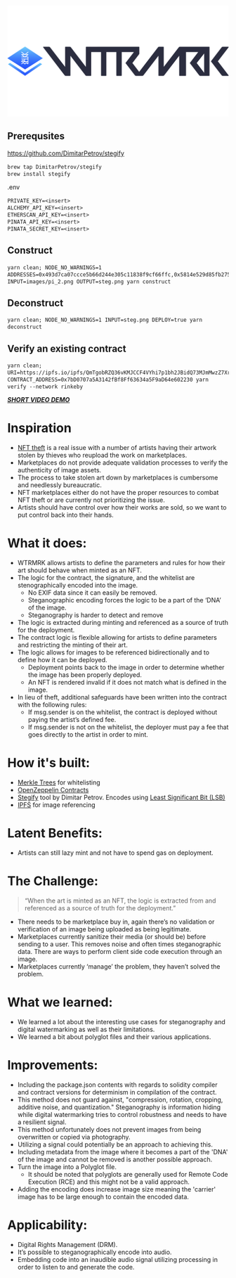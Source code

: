 <img src="https://raw.githubusercontent.com/ejwessel/wtrmrk/main/WTRMRK.png">

## Prerequsites
https://github.com/DimitarPetrov/stegify
```
brew tap DimitarPetrov/stegify
brew install stegify
```

.env
```
PRIVATE_KEY=<insert>
ALCHEMY_API_KEY=<insert>
ETHERSCAN_API_KEY=<insert>
PINATA_API_KEY=<insert>
PINATA_SECRET_KEY=<insert>
```
## Construct
```
yarn clean; NODE_NO_WARNINGS=1 ADDRESSES=0x493d7ca07ccce5b66d244e305c11838f9cf66ffc,0x5814e529d85fb2751d5df9a808ab12e06d1114a0,0xf39Fd6e51aad88F6F4ce6aB8827279cffFb92266 INPUT=images/pi_2.png OUTPUT=steg.png yarn construct
```
## Deconstruct
```
yarn clean; NODE_NO_WARNINGS=1 INPUT=steg.png DEPLOY=true yarn deconstruct
```
 ## Verify an existing contract
```
yarn clean; URI=https://ipfs.io/ipfs/QmTgobRZQ36vKMJCCF4VYhi7p1bh2JBidQ73MJmMwzZ7Xr CONTRACT_ADDRESS=0x7bD0707a5A3142fBf8Ff63634a5F9aD64e602230 yarn verify --network rinkeby
```

***[SHORT VIDEO DEMO](https://www.youtube.com/watch?v=ucK3RYQMlPE)***
# Inspiration
* [NFT theft](https://twitter.com/NFTtheft) is a real issue with a number of artists having their artwork stolen by thieves who reupload the work on marketplaces. 
* Marketplaces do not provide adequate validation processes to verify the authenticity of image assets. 
* The process to take stolen art down by marketplaces is cumbersome and needlessly bureaucratic.
* NFT marketplaces either do not have the proper resources to combat NFT theft or are currently not prioritizing the issue. 
* Artists should have control over how their works are sold, so we want to put control back into their hands. 
# What it does:
* WTRMRK allows artists to define the parameters and rules for how their art should behave when minted as an NFT.
* The logic for the contract, the signature, and the whitelist are stenographically encoded into the image.
  * No EXIF data since it can easily be removed.
  * Steganographic encoding forces the logic to be a part of the ‘DNA’ of the image.
  * Steganography is harder to detect and remove
* The logic is extracted during minting and referenced as a source of truth for the deployment. 
* The contract logic is flexible allowing for artists to define parameters and restricting the minting of their art. 
* The logic allows for images to be referenced bidirectionally and to define how it can be deployed. 
  * Deployment points back to the image in order to determine whether the image has been properly deployed. 
  * An NFT is rendered invalid if it does not match what is defined in the image. 
* In lieu of theft, additional safeguards have been written into the contract with the following rules:
  * If msg.sender is on the whitelist, the contract is deployed without paying the artist’s defined fee.
  * If msg.sender is not on the whitelist, the deployer must pay a fee that goes directly to the artist in order to mint.

# How it's built:
* [Merkle Trees](https://en.wikipedia.org/wiki/Merkle_tree) for whitelisting
* [OpenZeppelin Contracts](https://openzeppelin.com/contracts/)
* [Stegify](https://github.com/DimitarPetrov/stegify) tool by Dimitar Petrov. Encodes using [Least Significant Bit (LSB)](https://en.wikipedia.org/wiki/Bit_numbering#Least_significant_bit_in_digital_steganography)
* [IPFS](https://ipfs.io/) for image referencing
# Latent Benefits:
* Artists can still lazy mint and not have to spend gas on deployment. 
# The Challenge:
> “When the art is minted as an NFT, the logic is extracted from and referenced as a source of truth for the deployment.”
* There needs to be marketplace buy in, again there’s no validation or verification of an image being uploaded as being legitimate.
* Marketplaces currently sanitize their media (or should be) before sending to a user. This removes noise and often times steganographic data. There are ways to perform client side code execution through an image.
* Marketplaces currently ‘manage’ the problem, they haven’t solved the problem.
# What we learned:
* We learned a lot about the interesting use cases for steganography and digital watermarking as well as their limitations.
* We learned a bit about polyglot files and their various applications. 
# Improvements:
* Including the package.json contents with regards to solidity compiler and contract versions for determinism in compilation of the contract.
* This method does not guard against, "compression, rotation, cropping, additive noise, and quantization." Steganography is information hiding while digital watermarking tries to control robustness and needs to have a resilient signal.
* This method unfortunately does not prevent images from being overwritten or copied via photography. 
* Utilizing a signal could potentially be an approach to achieving this.
* Including metadata from the image where it becomes a part of the 'DNA' of the image and cannot be removed is another possible approach.
* Turn the image into a Polyglot file. 
  * It should be noted that polyglots are generally used for Remote Code Execution (RCE) and this might not be a valid approach.
* Adding the encoding does increase image size meaning the 'carrier' image has to be large enough to contain the encoded data.


# Applicability:
* Digital Rights Management (DRM).
* It’s possible to steganographically encode into audio.
* Embedding code into an inaudible audio signal utilizing processing in order to listen to and generate the code.

